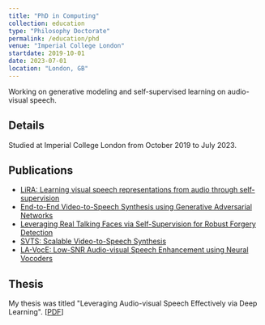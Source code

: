```yaml
---
title: "PhD in Computing"
collection: education
type: "Philosophy Doctorate"
permalink: /education/phd
venue: "Imperial College London"
startdate: 2019-10-01
date: 2023-07-01
location: "London, GB"
---
```


Working on generative modeling and self-supervised learning on audio-visual speech.

## Details
Studied at Imperial College London from October 2019 to July 2023.
## Publications
- [LiRA: Learning visual speech representations from audio through self-supervision](/publications/lira)
- [End-to-End Video-to-Speech Synthesis using Generative Adversarial Networks](/publications/endtoendvts)
- [Leveraging Real Talking Faces via Self-Supervision for Robust Forgery Detection](/publications/realforensics)
- [SVTS: Scalable Video-to-Speech Synthesis](/publications/svts)
- [LA-VocE: Low-SNR Audio-visual Speech Enhancement using Neural Vocoders](/publications/lavoce)

## Thesis
My thesis was titled "Leveraging Audio-visual Speech Effectively via Deep Learning". [[PDF](https://spiral.imperial.ac.uk/handle/10044/1/106878)]